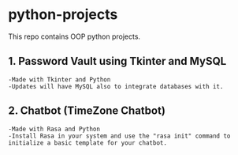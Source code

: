 # python-projects
This repo contains OOP python projects.

## 1. Password Vault using Tkinter and MySQL

    -Made with Tkinter and Python
    -Updates will have MySQL also to integrate databases with it.
  
## 2. Chatbot (TimeZone Chatbot)

    -Made with Rasa and Python
    -Install Rasa in your system and use the "rasa init" command to initialize a basic template for your chatbot.
    